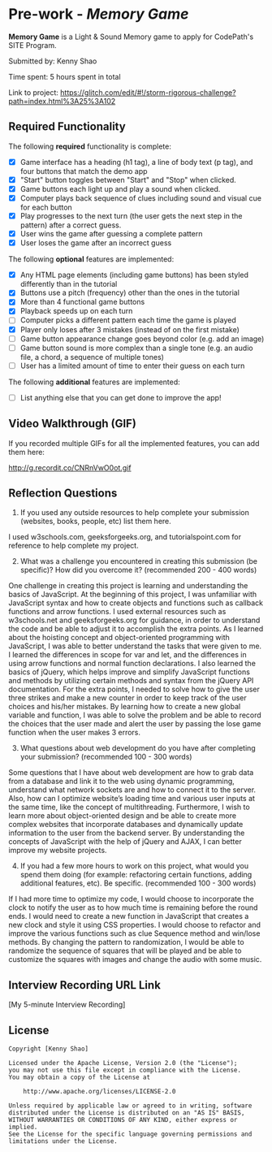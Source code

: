 # Pre-work - *Memory Game*

**Memory Game** is a Light & Sound Memory game to apply for CodePath's SITE Program. 

Submitted by: Kenny Shao

Time spent: 5 hours spent in total

Link to project: https://glitch.com/edit/#!/storm-rigorous-challenge?path=index.html%3A25%3A102

## Required Functionality

The following **required** functionality is complete:

* [x] Game interface has a heading (h1 tag), a line of body text (p tag), and four buttons that match the demo app
* [x] "Start" button toggles between "Start" and "Stop" when clicked. 
* [x] Game buttons each light up and play a sound when clicked. 
* [x] Computer plays back sequence of clues including sound and visual cue for each button
* [x] Play progresses to the next turn (the user gets the next step in the pattern) after a correct guess. 
* [x] User wins the game after guessing a complete pattern
* [x] User loses the game after an incorrect guess

The following **optional** features are implemented:

* [x] Any HTML page elements (including game buttons) has been styled differently than in the tutorial
* [x] Buttons use a pitch (frequency) other than the ones in the tutorial
* [x] More than 4 functional game buttons
* [x] Playback speeds up on each turn
* [ ] Computer picks a different pattern each time the game is played
* [x] Player only loses after 3 mistakes (instead of on the first mistake)
* [ ] Game button appearance change goes beyond color (e.g. add an image)
* [ ] Game button sound is more complex than a single tone (e.g. an audio file, a chord, a sequence of multiple tones)
* [ ] User has a limited amount of time to enter their guess on each turn

The following **additional** features are implemented:

- [ ] List anything else that you can get done to improve the app!

## Video Walkthrough (GIF)

If you recorded multiple GIFs for all the implemented features, you can add them here:

http://g.recordit.co/CNRnVwO0ot.gif

## Reflection Questions
1. If you used any outside resources to help complete your submission (websites, books, people, etc) list them here.

I used w3schools.com, geeksforgeeks.org, and tutorialspoint.com for reference to help complete my project. 

2. What was a challenge you encountered in creating this submission (be specific)? How did you overcome it? (recommended 200 - 400 words) 

One challenge in creating this project is learning and understanding the basics of JavaScript. At the beginning of this project, I was unfamiliar with JavaScript syntax and how to create objects and functions such as callback functions and arrow functions. I used external resources such as w3schools.net and geeksforgeeks.org for guidance, in order to understand the code and be able to adjust it to accomplish the extra points. As I learned about the hoisting concept and object-oriented programming with JavaScript, I was able to better understand the tasks that were given to me. I learned the differences in scope for var and let, and the differences in using arrow functions and normal function declarations. I also learned the basics of jQuery, which helps improve and simplify JavaScript functions and methods by utilizing certain methods and syntax from the jQuery API documentation. For the extra points, I needed to solve how to give the user three strikes and make a new counter in order to keep track of the user choices and his/her mistakes. By learning how to create a new global variable and function, I was able to solve the problem and be able to record the choices that the user made and alert the user by passing the lose game function when the user makes 3 errors.  

3. What questions about web development do you have after completing your submission? (recommended 100 - 300 words) 

Some questions that I have about web development are how to grab data from a database and link it to the web using dynamic programming, understand what network sockets are and how to connect it to the server. Also, how can I optimize website’s loading time and various user inputs at the same time, like the concept of multithreading. Furthermore, I wish to learn more about object-oriented design and be able to create more complex websites that incorporate databases and dynamically update information to the user from the backend server. By understanding the concepts of JavaScript with the help of jQuery and AJAX, I can better improve my website projects.  

4. If you had a few more hours to work on this project, what would you spend them doing (for example: refactoring certain functions, adding additional features, etc). Be specific. (recommended 100 - 300 words) 

If I had more time to optimize my code, I would choose to incorporate the clock to notify the user as to how much time is remaining before the round ends. I would need to create a new function in JavaScript that creates a new clock and style it using CSS properties. I would choose to refactor and improve the various functions such as clue Sequence method and win/lose methods. By changing the pattern to randomization, I would be able to randomize the sequence of squares that will be played and be able to customize the squares with images and change the audio with some music. 

## Interview Recording URL Link

[My 5-minute Interview Recording]




## License

    Copyright [Kenny Shao]

    Licensed under the Apache License, Version 2.0 (the "License");
    you may not use this file except in compliance with the License.
    You may obtain a copy of the License at

        http://www.apache.org/licenses/LICENSE-2.0

    Unless required by applicable law or agreed to in writing, software
    distributed under the License is distributed on an "AS IS" BASIS,
    WITHOUT WARRANTIES OR CONDITIONS OF ANY KIND, either express or implied.
    See the License for the specific language governing permissions and
    limitations under the License.
